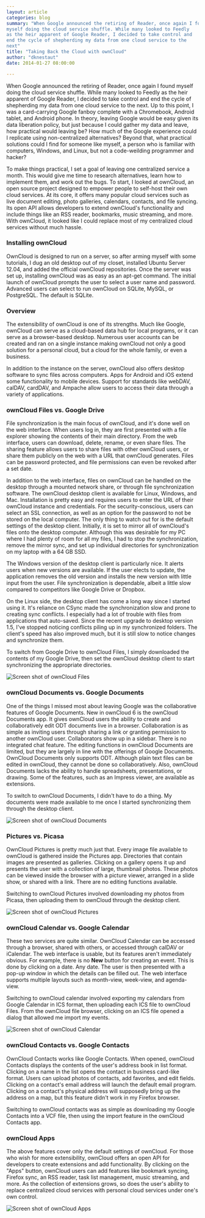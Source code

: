 ```yaml
---
layout: article
categories: blog
summary: "When Google announced the retiring of Reader, once again I found
myself doing the cloud service shuffle. While many looked to Feedly
as the heir apparent of Google Reader, I decided to take control and
end the cycle of shepherding my data from one cloud service to the
next"
title: "Taking Back the Cloud with ownCloud"
author: "dknestaut"
date: 2014-01-27 08:00:00

---
```


When Google announced the retiring of Reader, once again I found
myself doing the cloud service shuffle. While many looked to Feedly
as the heir apparent of Google Reader, I decided to take control and
end the cycle of shepherding my data from one cloud service to the
next. Up to this point, I was a card-carrying Google fanboy complete
with a Chromebook, Android tablet, and Android phone. In theory,
leaving Google would be easy given its data liberation policy, but
just because I could gather my data and leave, how practical would
leaving be? How much of the Google experience could I replicate
using non-centralized alternatives? Beyond that, what practical
solutions could I find for someone like myself, a person who is
familiar with computers, Windows, and Linux, but not a code-weilding
programmer and hacker?

To make things practical, I set a goal of leaving one centralized
service a month. This would give me time to research alternatives,
learn how to implement them, and work out the bugs. To start, I
looked at ownCloud, an open source project designed to empower
people to self-host their own cloud services. At its core, it offers
many popular cloud services such as live document editing, photo
galleries, calendars, contacts, and file syncing. Its open API
allows developers to extend ownCloud's functionality and include
things like an RSS reader, bookmarks, music streaming, and more.
With ownCloud, it looked like I could replace most of my centralized
cloud services without much hassle.

### Installing ownCloud


OwnCloud is designed to run on a server, so after arming myself with
some tutorials, I dug an old desktop out of my closet, installed
Ubuntu Server 12.04, and added the official ownCloud repositories.
Once the server was set up, installing ownCloud was as easy as an
apt-get command. The initial launch of ownCloud prompts the user to
select a user name and password. Advanced users can select to run
ownCloud on SQLite, MySQL, or PostgreSQL. The default is SQLite.

### Overview

The extensibility of ownCloud is one of its strengths. Much like
Google, ownCloud can serve as a cloud-based data hub for local
programs, or it can serve as a browser-based desktop. Numerous user
accounts can be created and ran on a single instance making ownCloud
not only a good solution for a personal cloud, but a cloud for the
whole family, or even a business.

In addition to the instance on the server, ownCloud also offers
desktop software to sync files across computers. Apps for Android
and iOS extend some functionality to mobile devices. Support for
standards like webDAV, calDAV, cardDAV, and Ampache allow users to
access their data through a variety of applications.

### ownCloud Files vs. Google Drive

File synchronization is the main focus of ownCloud, and it's done
well on the web interface. When users log in, they are first
presented with a file explorer showing the contents of their main
directory. From the web interface, users can download, delete,
rename, or even share files. The sharing feature allows users to
share files with other ownCloud users, or share them publicly on the
web with a URL that ownCloud generates. Files can be password
protected, and file permissions can even be revoked after a set
date.

In addition to the web interface, files on ownCloud can be handled
on the desktop through a mounted network share, or through file
synchronization software. The ownCloud desktop client is available
for Linux, Windows, and Mac. Installation is pretty easy and
requires users to enter the URL of their ownCloud instance and
credentials. For the security-conscious, users can select an SSL
connection, as well as an option for the password to not be stored
on the local computer. The only thing to watch out for is the
default settings of the desktop client. Initially, it is set to
mirror all of ownCloud's files onto the desktop computer. Although
this was desirable for my PC where I had plenty of room for all my
files, I had to stop the synchronization, remove the mirror sync,
and set up individual directories for synchronization on my laptop
with a 64 GB SSD.

The Windows version of the desktop client is particularly nice. It
alerts users when new versions are available. If the user elects to
update, the application removes the old version and installs the new
version with little input from the user. File synchronization is
dependable, albeit a little slow compared to competitors like Google
Drive or Dropbox.

On the Linux side, the desktop client has come a long way since I
started using it. It's reliance on CSync made the synchronization
slow and prone to creating sync conflicts. I especially had a lot of
trouble with files from applications that auto-saved. Since the
recent upgrade to desktop version 1.5, I've stopped noticing
conflicts piling up in my synchronized folders. The client's speed
has also improved much, but it is still slow to notice changes and
synchronize them.

To switch from Google Drive to ownCloud Files, I simply downloaded
the contents of my Google Drive, then set the ownCloud desktop
client to start synchronizing the appropriate directories.

![Screen shot of ownCloud Files](https://dl.dropboxusercontent.com/u/2023873/ownCloud%20Files.png)

### ownCloud Documents vs. Google Documents

One of the things I missed most about leaving Google was the collaborative features of Google Documents. New in ownCloud 6 is the ownCloud Documents app. It gives ownCloud users the ability to create and collaboratively edit ODT documents live in a browser. Collaboration is as simple as inviting users through sharing a link or granting permission to another ownCloud user. Collaborators show up in a sidebar. There is no integrated chat feature. The editing functions in ownCloud Documents are limited, but they are largely in line with the offerings of Google Documents. OwnCloud Documents only supports ODT. Although plain text files can be edited in ownCloud, they cannot be done so collaboratively. Also, ownCloud Documents lacks the ability to handle spreadsheets, presentations, or drawing. Some of the features, such as an Impress viewer, are available as extensions.

To switch to ownCloud Documents, I didn't have to do a thing. My
documents were made available to me once I started synchronizing
them through the desktop client.

![Screen shot of ownCloud Documents](https://dl.dropboxusercontent.com/u/2023873/ownCloud%20Documents.png)

### Pictures vs. Picasa

OwnCloud Pictures is pretty much just that. Every image file
available to ownCloud is gathered inside the Pictures app.
Directories that contain images are presented as galleries. Clicking
on a gallery opens it up and presents the user with a collection of
large, thumbnail photos. These photos can be viewed inside the
browser with a picture viewer, arranged in a slide show, or shared
with a link. There are no editing functions available.

Switching to ownCloud Pictures involved downloading my photos from
Picasa, then uploading them to ownCloud through the desktop client.

![Screen shot of ownCloud Pictures](https://dl.dropboxusercontent.com/u/2023873/ownCloud%20Pictures.png)

### ownCloud Calendar vs. Google Calendar

These two services are quite similar. OwnCloud Calendar can be
accessed through a browser, shared with others, or accessed through
calDAV or iCalendar. The web interface is usable, but its features
aren't immediately obvious. For example, there is no **New** button
for creating an event. This is done by clicking on a date. Any date.
The user is then presented with a pop-up window in which the details
can be filled out. The web interface supports multiple layouts such
as month-view, week-view, and agenda-view.

Switching to ownCloud calendar involved exporting my calendars from
Google Calendar in ICS format, then uploading each ICS file to
ownCloud Files. From the ownCloud file browser, clicking on an ICS
file opened a dialog that allowed me import my events.

![Screen shot of ownCloud Calendar](https://dl.dropboxusercontent.com/u/2023873/ownCloud%20calendar.png)

### ownCloud Contacts vs. Google Contacts

OwnCloud Contacts works like Google Contacts. When opened, ownCloud
Contacts displays the contents of the user's address book in list
format. Clicking on a name in the list opens the contact in business
card-like format. Users can upload photos of contacts, add
favorites, and edit fields. Clicking on a contact's email address
will launch the default email program. Clicking on a contact's
physical address will supposedly bring up the address on a map, but
this feature didn't work in my Firefox browser.

Switching to ownCloud contacts was as simple as downloading my
Google Contacts into a VCF file, then using the import feature in
the ownCloud Contacts app.

### ownCloud Apps

The above features cover only the default settings of ownCloud. For
those who wish for more extensibility, ownCloud offers an open API
for developers to create extensions and add functionality. By
clicking on the "Apps" button, ownCloud users can add features like
bookmark syncing, Firefox sync, an RSS reader, task list management,
music streaming, and more. As the collection of extensions grows, so
does the user's ability to replace centralized cloud services with
personal cloud services under one's own control.

![Screen shot of ownCloud Apps](https://dl.dropboxusercontent.com/u/2023873/ownCloud%20Apps.png)

